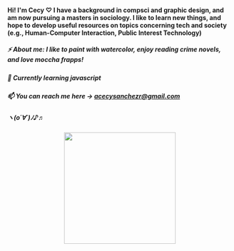 #### <p align="center">
#### Hi! I'm Cecy ♡ I have a background in compsci and graphic design, and am now pursuing a masters in sociology. I like to learn new things, and hope to develop useful resources on topics concerning tech and society (e.g., Human-Computer Interaction, Public Interest Technology)
##### ⚡ About me: I like to paint with watercolor, enjoy reading crime novels, and love moccha frapps!
##### 🌱 Currently learning javascript
##### 📫 You can reach me here -> acecysanchezr@gmail.com
##### ヽ(o´∀`)ﾉ♪♬

<p align="center">
<img src="https://i.pinimg.com/originals/88/e6/e4/88e6e4860735b137d74c0baa5c7d678d.gif" width="250">
</p>

#### </p>
<!--
**acsanchezr/acsanchezr** is a ✨ _special_ ✨ repository because its `README.md` (this file) appears on your GitHub profile.

Here are some ideas to get you started:

- 🔭 I’m currently working on ...
- 🌱 I’m currently learning ...
- 👯 I’m looking to collaborate on ...
- 🤔 I’m looking for help with ...
- 💬 Ask me about ...
- 📫 How to reach me: ...
- 😄 Pronouns: ...
- ⚡ Fun fact: ...
-->
